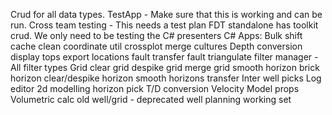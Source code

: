 Crud for all data types.
TestApp - Make sure that this is working and can be run.
Cross team testing - This needs a test plan
FDT standalone has toolkit crud.
We only need to be testing the C# presenters
C# Apps:
Bulk shift
cache clean
coordinate util
crossplot
merge cultures
Depth conversion
display tops
export locations
fault transfer
fault triangulate
filter manager
	- All filter types
Grid clear
grid despike
grid merge
grid smooth
horizon brick
horizon clear/despike
horizon smooth
horizons transfer
Inter well picks
Log editor
2d modelling
horizon pick
T/D conversion
Velocity Model props
Volumetric calc
old well/grid - deprecated
well planning
working set
